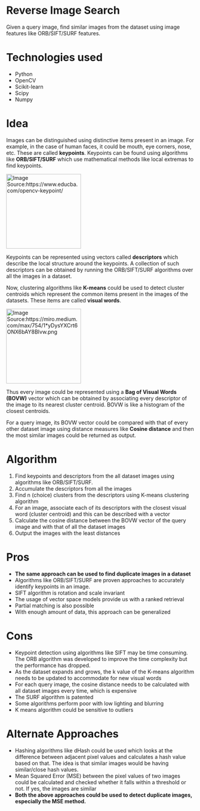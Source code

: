 # Reverse Image Search
Given a query image, find similar images from the dataset using image features like ORB/SIFT/SURF features.

# Technologies used
* Python
* OpenCV
* Scikit-learn
* Scipy
* Numpy

# Idea
Images can be distinguished using distinctive items present in an image. For example, in the case of human faces, it could be mouth, eye corners, nose, etc. These are called **keypoints**. Keypoints can be found using algorithms like **ORB/SIFT/SURF** which use mathematical methods like local extremas to find keypoints. 

 <img src="https://cdn.educba.com/academy/wp-content/uploads/2021/03/OpenCV-KeyPoint-1.jpg.webp" alt="Image Source:https://www.educba.com/opencv-keypoint/" width="200"/>


Keypoints can be represented  using vectors called **descriptors** which describe the local structure around the keypoints. A collection of such descriptors can be obtained by running the ORB/SIFT/SURF algorithms over all the images in a dataset. 

Now, clustering algorithms like **K-means** could be used to detect cluster centroids which represent the common items present in the images of the datasets. These items are called **visual words**. 

<img src="https://miro.medium.com/max/754/1*yDysYXCrt6ONX6bAY8BIvw.png" alt="Image Source:https://miro.medium.com/max/754/1*yDysYXCrt6ONX6bAY8BIvw.png" width="200"/>


Thus every image could be represented using a **Bag of Visual Words (BOVW)** vector which can be obtained by associating every descriptor of the image to its nearest cluster centroid. BOVW is like a histogram of the closest centroids.

For a query image, its BOVW vector could be compared with that of every other dataset image using distance measures like **Cosine distance** and then the most similar images could be returned as output.

# Algorithm
1. Find keypoints and descriptors from the all dataset images using algorithms like ORB/SIFT/SURF.
2. Accumulate the descriptors from all the images
3. Find n (choice) clusters from the descriptors using K-means clustering algorithm
4. For an image, associate each of its descriptors with the closest visual word (cluster centroid) and this can be described with a vector
5. Calculate the cosine distance between the BOVW vector of the query image and with that of all the dataset images
6. Output the images with the least distances

# Pros
* **The same approach can be used to find duplicate images in a dataset**
* Algorithms like ORB/SIFT/SURF are proven approaches to accurately identify keypoints in an image.
* SIFT algorithm is rotation and scale invariant
* The usage of vector space models provide us with a ranked retrieval
* Partial matching is also possible
* With enough amount of data, this approach can be generalized

# Cons
* Keypoint detection using algorithms like SIFT may be time consuming. The ORB algorithm was developed to improve the time complexity but the performance has dropped.
* As the dataset expands and grows, the k value of the K-means algorithm needs to be updated to accommodate for new visual words
* For each query image, the cosine distance needs to be calculated with all dataset images every time, which is expensive
* The SURF algorithm is patented
* Some algorithms perform poor with low lighting and blurring
* K means algorithm could be sensitive to outliers

# Alternate Approaches
* Hashing algorithms like dHash could be used which looks at the difference between adjacent pixel values and calculates a hash value based on that. The idea is that similar images would be having similar/close hash values. 
* Mean Squared Error (MSE) between the pixel values of two images could be calculated and checked whether it falls within a threshold or not. If yes, the images are similar
* **Both the above approaches could be used to detect duplicate images, especially the MSE method.**



